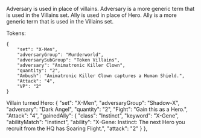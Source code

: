 Adversary is used in place of villains. Adversary is a more generic term that is used in the Villains set.
Ally is used in place of Hero. Ally is a more generic term that is used in the Villains set. 

Tokens:

	{
		"set": "X-Men",
		"adversaryGroup": "Murderworld",
		"adversarySubGroup": "Token Villains",
		"adversary": "Animatronic Killer Clown",
		"quantity": "2",
		"Ambush": "Animatronic Killer Clown captures a Human Shield.",
		"Attack": "4",
		"VP": "2"
	}

Villain turned Hero:
	{
		"set": "X-Men",
		"adversaryGroup": "Shadow-X",
		"adversary": "Dark Angel",
		"quantity": "2",
		"Fight": "Gain this as a Hero.",
		"Attack": "4",
		"gainedAlly": {
			"class": "Instinct",
			"keyword": "X-Gene",
			"abilityMatch": "Instinct",
			"ability": "X-Gene: Instinct: The next Hero you recruit from the HQ has Soaring Flight.",
			"attack": "2"
		}
	},

